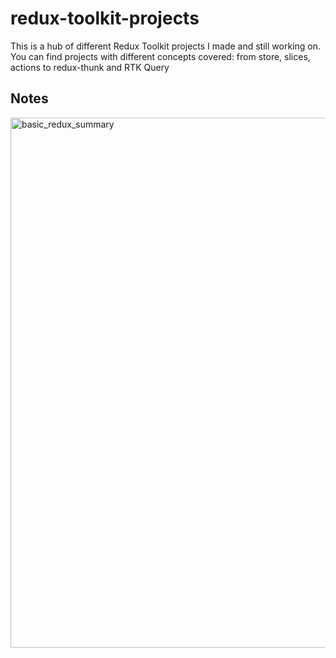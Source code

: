 # redux-toolkit-projects

This is a hub of different Redux Toolkit projects I made and still working on. You can find projects with different concepts covered: from store, slices, actions to redux-thunk and RTK Query


## Notes

<img width="848" alt="basic_redux_summary" src="https://user-images.githubusercontent.com/53371076/210534630-976cb97a-4fa8-41f6-8f6e-3fba63ec8ace.png">

